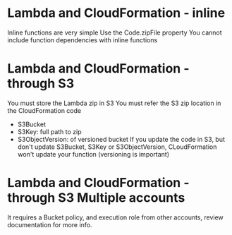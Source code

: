 # Lambda and CloudFormation - inline

Inline functions are very simple 
Use the Code.zipFile property
You cannot include function dependencies with inline functions

# Lambda and CloudFormation - through S3

You must store the Lambda zip in S3
You must refer the S3 zip location in the CloudFormation code
- S3Bucket 
- S3Key: full path to zip
- S3ObjectVersion: of versioned bucket
If you update the code in S3, but don't update S3Bucket, S3Key or S3ObjectVersion, CLoudFormation won't update your function (versioning is important)

# Lambda and CloudFormation - through S3 Multiple accounts

It requires a Bucket policy, and execution role from other accounts, review documentation for more info.

